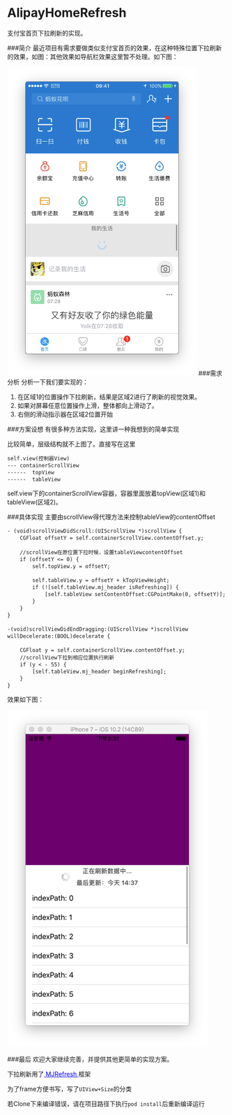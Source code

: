 # AlipayHomeRefresh
支付宝首页下拉刷新的实现。

###简介
最近项目有需求要做类似支付宝首页的效果，在这种特殊位置下拉刷新的效果，如图：其他效果如导航栏效果这里暂不处理。如下图：

![](Snip20170306_4.png)
###需求分析
分析一下我们要实现的：

1. 在区域1的位置操作下拉刷新，结果是区域2进行了刷新的视觉效果。
2. 如果对屏幕任意位置操作上滑，整体都向上滑动了。
3. 右侧的滑动指示器在区域2位置开始

###方案设想
有很多种方法实现，这里讲一种我想到的简单实现

比较简单，层级结构就不上图了。直接写在这里

```
self.view(控制器View)
---	containerScrollView
------	topView
------	tableView
```	
self.view下的containerScrollView容器，容器里面放着topView(区域1)和tableView(区域2)。

###具体实现
主要由scrollView得代理方法来控制tableView的contentOffset

```
- (void)scrollViewDidScroll:(UIScrollView *)scrollView {
    CGFloat offsetY = self.containerScrollView.contentOffset.y;
	
	//scrollView在原位置下拉时候，设置tableViewcontentOffset
    if (offsetY <= 0) {     
        self.topView.y = offsetY;
        
        self.tableView.y = offsetY + kTopViewHeight;
        if (![self.tableView.mj_header isRefreshing]) {
            [self.tableView setContentOffset:CGPointMake(0, offsetY)];
        }
    }
}

-(void)scrollViewDidEndDragging:(UIScrollView *)scrollView willDecelerate:(BOOL)decelerate {
    
    CGFloat y = self.containerScrollView.contentOffset.y;
    //scrollView下拉到相应位置执行刷新
    if (y < - 55) { 
        [self.tableView.mj_header beginRefreshing];
    }
}

```

效果如下图：

![](Snip20170306_5.png)

###最后
欢迎大家继续完善，并提供其他更简单的实现方案。


下拉刷新用了<a href="https://github.com/CoderMJLee/MJRefresh" target="_blank"><font color=blue><u> MJRefresh </u></font></a>框架

为了frame方便书写，写了`UIView+Size`的分类

若Clone下来编译错误，请在项目路径下执行`pod install`后重新编译运行
